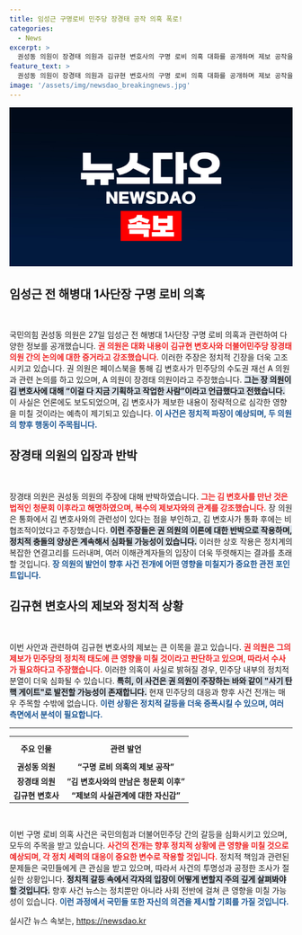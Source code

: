 ```yaml
---
title: 임성근 구명로비 민주당 장경태 공작 의혹 폭로!
categories:
  - News
excerpt: >
  권성동 의원이 장경태 의원과 김규현 변호사의 구명 로비 의혹 대화를 공개하며 제보 공작을 주장했습니다. 민주당의 음모론을 비판하며 진실을 밝힐 것을 촉구했는데, 과연 진실의 전말은 무엇일까요? 클릭해서 확인해보세요!
feature_text: >
  권성동 의원이 장경태 의원과 김규현 변호사의 구명 로비 의혹 대화를 공개하며 제보 공작을 주장했습니다. 민주당의 음모론을 비판하며 진실을 밝힐 것을 촉구했는데, 과연 진실의 전말은 무엇일까요? 클릭해서 확인해보세요!
image: '/assets/img/newsdao_breakingnews.jpg'
---
```


<p><img src="/assets/img/newsdao_breakingnews.jpg" alt="flaretime 속보" /></p>

<h2 data-ke-size="size26">임성근 전 해병대 1사단장 구명 로비 의혹</h2>

<p data-ke-size="size16">&nbsp;</p>

<p>국민의힘 권성동 의원은 27일 임성근 전 해병대 1사단장 구명 로비 의혹과 관련하여 다양한 정보를 공개했습니다. <b><span style="color: #ee2323;">권 의원은 대화 내용이 김규현 변호사와 더불어민주당 장경태 의원 간의 논의에 대한 증거라고 강조했습니다.</span></b> 이러한 주장은 정치적 긴장을 더욱 고조시키고 있습니다. 권 의원은 페이스북을 통해 김 변호사가 민주당의 수도권 재선 A 의원과 관련 논의를 하고 있으며, A 의원이 장경태 의원이라고 주장했습니다. <b><span style="background-color: #21538527;">그는 장 의원이 김 변호사에 대해 “이걸 다 지금 기획하고 작업한 사람”이라고 언급했다고 전했습니다.</span></b> 이 사실은 언론에도 보도되었으며, 김 변호사가 제보한 내용이 정략적으로 심각한 영향을 미칠 것이라는 예측이 제기되고 있습니다. <b><span style="color: #1a5490;">이 사건은 정치적 파장이 예상되며, 두 의원의 향후 행동이 주목됩니다.</span></b></p>

<h2 data-ke-size="size26">장경태 의원의 입장과 반박</h2>

<p data-ke-size="size16">&nbsp;</p>

<p>장경태 의원은 권성동 의원의 주장에 대해 반박하였습니다. <b><span style="color: #ee2323;">그는 김 변호사를 만난 것은 법적인 청문회 이후라고 해명하였으며, 복수의 제보자와의 관계를 강조했습니다.</span></b> 장 의원은 통화에서 김 변호사와의 관련성이 있다는 점을 부인하고, 김 변호사가 통화 후에는 비협조적이었다고 주장했습니다. <b><span style="background-color: #21538527;">이런 주장들은 권 의원의 이론에 대한 반박으로 작용하며, 정치적 충돌의 양상은 계속해서 심화될 가능성이 있습니다.</span></b> 이러한 상호 작용은 정치계의 복잡한 연결고리를 드러내며, 여러 이해관계자들의 입장이 더욱 뚜렷해지는 결과를 초래할 것입니다. <b><span style="color: #1a5490;">장 의원의 발언이 향후 사건 전개에 어떤 영향을 미칠지가 중요한 관전 포인트입니다.</span></b></p>

<h2 data-ke-size="size26">김규현 변호사의 제보와 정치적 상황</h2>

<p data-ke-size="size16">&nbsp;</p>

<p>이번 사안과 관련하여 김규현 변호사의 제보는 큰 이목을 끌고 있습니다. <b><span style="color: #ee2323;">권 의원은 그의 제보가 민주당의 정치적 태도에 큰 영향을 미칠 것이라고 판단하고 있으며, 따라서 수사가 필요하다고 주장했습니다.</span></b> 이러한 의혹이 사실로 밝혀질 경우, 민주당 내부의 정치적 분열이 더욱 심화될 수 있습니다. <b><span style="background-color: #21538527;">특히, 이 사건은 권 의원이 주장하는 바와 같이 "사기 탄핵 게이트"로 발전할 가능성이 존재합니다.</span></b> 현재 민주당의 대응과 향후 사건 전개는 매우 주목할 수밖에 없습니다. <b><span style="color: #1a5490;">이런 상황은 정치적 갈등을 더욱 증폭시킬 수 있으며, 여러 측면에서 분석이 필요합니다.</span></b></p>

<hr>

<table style="width: 100%; border-collapse: collapse;">
    <tr>
        <th style="text-align: center; height: 35px;"><b>주요 인물</b></th>
        <th style="text-align: center; height: 35px;"><b>관련 발언</b></th>
    </tr>
    <tr>
        <td style="text-align: center; height: 17px;"><b>권성동 의원</b></td>
        <td style="text-align: center; height: 17px;"><b>“구명 로비 의혹의 제보 공작”</b></td>
    </tr>
    <tr>
        <td style="text-align: center; height: 17px;"><b>장경태 의원</b></td>
        <td style="text-align: center; height: 17px;"><b>“김 변호사와의 만남은 청문회 이후”</b></td>
    </tr>
    <tr>
        <td style="text-align: center; height: 17px;"><b>김규현 변호사</b></td>
        <td style="text-align: center; height: 17px;"><b>“제보의 사실관계에 대한 자신감”</b></td>
    </tr>
</table>

<p data-ke-size="size16">&nbsp;</p>

<p>이번 구명 로비 의혹 사건은 국민의힘과 더불어민주당 간의 갈등을 심화시키고 있으며, 모두의 주목을 받고 있습니다. <b><span style="color: #ee2323;">사건의 전개는 향후 정치적 상황에 큰 영향을 미칠 것으로 예상되며, 각 정치 세력의 대응이 중요한 변수로 작용할 것입니다.</span></b> 정치적 책임과 관련된 문제들은 국민들에게 큰 관심을 받고 있으며, 따라서 사건의 투명성과 공정한 조사가 절실한 상황입니다. <b><span style="background-color: #21538527;">정치적 갈등 속에서 각자의 입장이 어떻게 변할지 주의 깊게 살펴봐야 할 것입니다.</span></b> 향후 사건 뉴스는 정치뿐만 아니라 사회 전반에 걸쳐 큰 영향을 미칠 가능성이 있습니다. <b><span style="color: #1a5490;">이런 과정에서 국민들 또한 자신의 의견을 제시할 기회를 가질 것입니다.</span></b></p>
실시간 뉴스 속보는, <a href="https://newsdao.kr" rel="dofollow">https://newsdao.kr</a>


